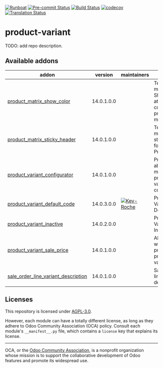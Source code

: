 
[![Runboat](https://img.shields.io/badge/runboat-Try%20me-875A7B.png)](https://runboat.odoo-community.org/builds?repo=OCA/product-variant&target_branch=14.0)
[![Pre-commit Status](https://github.com/OCA/product-variant/actions/workflows/pre-commit.yml/badge.svg?branch=14.0)](https://github.com/OCA/product-variant/actions/workflows/pre-commit.yml?query=branch%3A14.0)
[![Build Status](https://github.com/OCA/product-variant/actions/workflows/test.yml/badge.svg?branch=14.0)](https://github.com/OCA/product-variant/actions/workflows/test.yml?query=branch%3A14.0)
[![codecov](https://codecov.io/gh/OCA/product-variant/branch/14.0/graph/badge.svg)](https://codecov.io/gh/OCA/product-variant)
[![Translation Status](https://translation.odoo-community.org/widgets/product-variant-14-0/-/svg-badge.svg)](https://translation.odoo-community.org/engage/product-variant-14-0/?utm_source=widget)

<!-- /!\ do not modify above this line -->

# product-variant

TODO: add repo description.

<!-- /!\ do not modify below this line -->

<!-- prettier-ignore-start -->

[//]: # (addons)

Available addons
----------------
addon | version | maintainers | summary
--- | --- | --- | ---
[product_matrix_show_color](product_matrix_show_color/) | 14.0.1.0.0 |  | Technical module: Show attribute color in product matrix table
[product_matrix_sticky_header](product_matrix_sticky_header/) | 14.0.1.0.0 |  | Technical module: Add sticky header for Matrix Product
[product_variant_configurator](product_variant_configurator/) | 14.0.1.0.0 |  | Provides an abstract model for product variant configuration.
[product_variant_default_code](product_variant_default_code/) | 14.0.3.0.0 | [![Kev-Roche](https://github.com/Kev-Roche.png?size=30px)](https://github.com/Kev-Roche) | Product Variant Default Code
[product_variant_inactive](product_variant_inactive/) | 14.0.2.0.0 |  | Product Variant Inactive
[product_variant_sale_price](product_variant_sale_price/) | 14.0.1.0.0 |  | Allows to write fixed prices in product variants
[sale_order_line_variant_description](sale_order_line_variant_description/) | 14.0.1.0.0 |  | Sale order line variant description

[//]: # (end addons)

<!-- prettier-ignore-end -->

## Licenses

This repository is licensed under [AGPL-3.0](LICENSE).

However, each module can have a totally different license, as long as they adhere to Odoo Community Association (OCA)
policy. Consult each module's `__manifest__.py` file, which contains a `license` key
that explains its license.

----
OCA, or the [Odoo Community Association](http://odoo-community.org/), is a nonprofit
organization whose mission is to support the collaborative development of Odoo features
and promote its widespread use.
